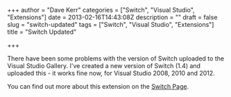 +++
author = "Dave Kerr"
categories = ["Switch", "Visual Studio", "Extensions"]
date = 2013-02-16T14:43:08Z
description = ""
draft = false
slug = "switch-updated"
tags = ["Switch", "Visual Studio", "Extensions"]
title = "Switch Updated"

+++


There have been some problems with the version of Switch uploaded to the Visual Studio Gallery. I've created a new version of Switch (1.4) and uploaded this - it works fine now, for Visual Studio 2008, 2010 and 2012.

You can find out more about this extension on the <a title="Switch" href="http://www.dwmkerr.com/switch/">Switch Page</a>.

